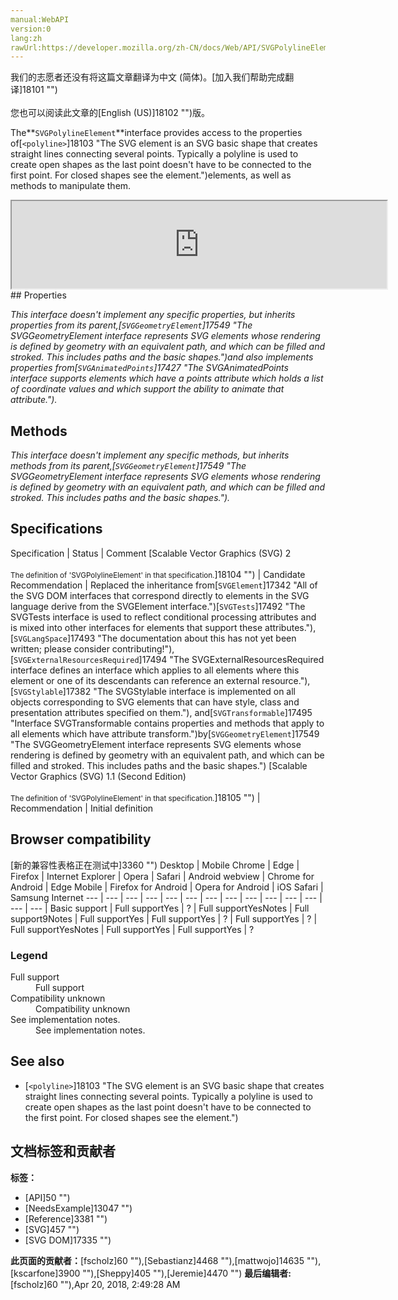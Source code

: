 ```yaml
---
manual:WebAPI
version:0
lang:zh
rawUrl:https://developer.mozilla.org/zh-CN/docs/Web/API/SVGPolylineElement
---
```




<bdi>我们的志愿者还没有将这篇文章翻译为<bdi>中文 (简体)</bdi>。[加入我们帮助完成翻译]18101 "")<br></br>您也可以阅读此文章的[English (US)]18102 "")版。</bdi>






The**`SVGPolylineElement`**interface provides access to the properties of[`<polyline>`]18103 "The <polyline> SVG element is an SVG basic shape that creates straight lines connecting several points. Typically a polyline is used to create open shapes as the last point doesn't have to be connected to the first point. For closed shapes see the <polygon> element.")elements, as well as methods to manipulate them.

<iframe src='https://mdn.mozillademos.org/en-US/docs/Web/API/SVGPolylineElement$samples/inheritance_diagram?revision=1375650' width='600' height='140'></iframe>
## Properties<a name="Properties"></a>


<em>This interface doesn&#39;t implement any specific properties, but inherits properties from its parent,</em><em>[`SVGGeometryElement`]17549 "The SVGGeometryElement interface represents SVG elements whose rendering is defined by geometry with an equivalent path, and which can be filled and stroked. This includes paths and the basic shapes.")and also implements properties from[`SVGAnimatedPoints`]17427 "The SVGAnimatedPoints interface supports elements which have a points attribute which holds a list of coordinate values and which support the ability to animate that attribute.").</em>


## Methods<a name="Methods"></a>


<em>This interface doesn&#39;t implement any specific methods, but inherits methods from its parent,</em><em>[`SVGGeometryElement`]17549 "The SVGGeometryElement interface represents SVG elements whose rendering is defined by geometry with an equivalent path, and which can be filled and stroked. This includes paths and the basic shapes.").</em>


## Specifications<a name="Specifications"></a>
Specification | Status | Comment 
[Scalable Vector Graphics (SVG) 2<br></br><small>The definition of &#39;SVGPolylineElement&#39; in that specification.</small>]18104 "") | Candidate Recommendation | Replaced the inheritance from[`SVGElement`]17342 "All of the SVG DOM interfaces that correspond directly to elements in the SVG language derive from the SVGElement interface.")[`SVGTests`]17492 "The SVGTests interface is used to reflect conditional processing attributes and is mixed into other interfaces for elements that support these attributes."),[`SVGLangSpace`]17493 "The documentation about this has not yet been written; please consider contributing!"),[`SVGExternalResourcesRequired`]17494 "The SVGExternalResourcesRequired interface defines an interface which applies to all elements where this element or one of its descendants can reference an external resource."),[`SVGStylable`]17382 "The SVGStylable interface is implemented on all objects corresponding to SVG elements that can have style, class and presentation attributes specified on them."), and[`SVGTransformable`]17495 "Interface SVGTransformable contains properties and methods that apply to all elements which have attribute transform.")by[`SVGGeometryElement`]17549 "The SVGGeometryElement interface represents SVG elements whose rendering is defined by geometry with an equivalent path, and which can be filled and stroked. This includes paths and the basic shapes.") 
[Scalable Vector Graphics (SVG) 1.1 (Second Edition)<br></br><small>The definition of &#39;SVGPolylineElement&#39; in that specification.</small>]18105 "") | Recommendation | Initial definition 


## Browser compatibility<a name="Browser_compatibility"></a>
[新的兼容性表格正在测试中<i></i>]3360 "")
<abbr>Desktop<i></i></abbr> | <abbr>Mobile<i></i></abbr> 
<abbr>Chrome<i></i></abbr> | <abbr>Edge<i></i></abbr> | <abbr>Firefox<i></i></abbr> | <abbr>Internet Explorer<i></i></abbr> | <abbr>Opera<i></i></abbr> | <abbr>Safari<i></i></abbr> | <abbr>Android webview<i></i></abbr> | <abbr>Chrome for Android<i></i></abbr> | <abbr>Edge Mobile<i></i></abbr> | <abbr>Firefox for Android<i></i></abbr> | <abbr>Opera for Android<i></i></abbr> | <abbr>iOS Safari<i></i></abbr> | <abbr>Samsung Internet<i></i></abbr> 
 ---  |  ---  |  ---  |  ---  |  ---  |  ---  |  ---  |  ---  |  ---  |  ---  |  ---  |  ---  |  ---  |  ---  | 
Basic support | <abbr>Full support</abbr>Yes | <abbr>?</abbr> | <abbr>Full support</abbr>Yes<abbr>Notes<i></i></abbr> | <abbr>Full support</abbr>9<abbr>Notes<i></i></abbr> | <abbr>Full support</abbr>Yes | <abbr>Full support</abbr>Yes | <abbr>?</abbr> | <abbr>Full support</abbr>Yes | <abbr>?</abbr> | <abbr>Full support</abbr>Yes<abbr>Notes<i></i></abbr> | <abbr>Full support</abbr>Yes | <abbr>Full support</abbr>Yes | <abbr>?</abbr> 


### Legend<a name="Legend"></a>
<dl><dt id=''><abbr>Full support</abbr></dt><dd>Full support</dd><dt id=''><abbr>Compatibility unknown</abbr></dt><dd>Compatibility unknown</dd><dt id=''><abbr>See implementation notes.<i></i></abbr></dt><dd>See implementation notes.</dd></dl>

## See also<a name="See_also"></a>

* [`<polyline>`]18103 "The <polyline> SVG element is an SVG basic shape that creates straight lines connecting several points. Typically a polyline is used to create open shapes as the last point doesn't have to be connected to the first point. For closed shapes see the <polygon> element.")



## 文档标签和贡献者
**标签：**
* [API]50 "")
* [NeedsExample]13047 "")
* [Reference]3381 "")
* [SVG]457 "")
* [SVG DOM]17335 "")

**此页面的贡献者：**[fscholz]60 ""),[Sebastianz]4468 ""),[mattwojo]14635 ""),[kscarfone]3900 ""),[Sheppy]405 ""),[Jeremie]4470 "")
**最后编辑者:**[fscholz]60 ""),<time>Apr 20, 2018, 2:49:28 AM</time>


